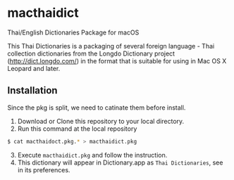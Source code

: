 # macthaidict
Thai/English Dictionaries Package for macOS 

This Thai Dictionaries is a packaging of several foreign language - Thai collection dictionaries from the Longdo Dictionary project (http://dict.longdo.com/) in the format that is suitable for using in Mac OS X Leopard and later. 

## Installation
Since the pkg is split, we need to catinate them before install.
1. Download or Clone this repository to your local directory.
2. Run this command at the local repository
  ```bash
  $ cat macthaidoct.pkg.* > macthaidict.pkg
  ```
3. Execute `macthaidict.pkg` and follow the instruction.
4. This dictionary will appear in Dictionary.app as `Thai Dictionaries`, see in its preferences.
